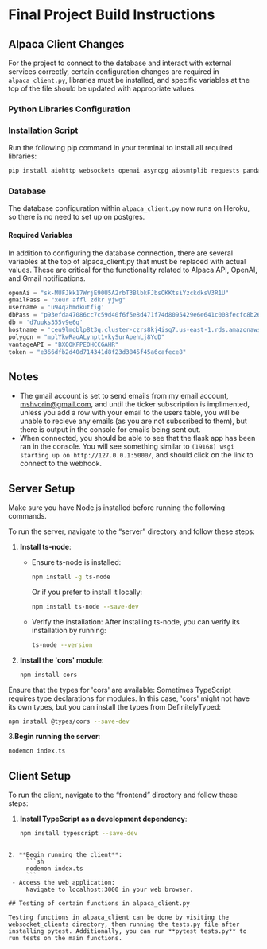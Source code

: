 # Final Project Build Instructions



## Alpaca Client Changes

For the project to connect to the database and interact with external services correctly, certain configuration changes are required in `alpaca_client.py`, libraries must be installed, and specific variables at the top of the file should be updated with appropriate values.

### Python Libraries Configuration

### Installation Script

Run the following pip command in your terminal to install all required libraries:

```bash
pip install aiohttp websockets openai asyncpg aiosmtplib requests pandas matplotlib tiingo scikit-learn torch pytest pytest-asyncio numpy flask_socketio Flask asyncio
```

### Database

The database configuration within `alpaca_client.py` now runs on Heroku, so there is no need to set up on postgres.

#### Required Variables

In addition to configuring the database connection, there are several variables at the top of alpaca_client.py that must be replaced with actual values. These are critical for the functionality related to Alpaca API, OpenAI, and Gmail notifications.

```python
openAi = "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"
gmailPass = "xeur affl zdkr yjwg"
username = 'u94q2hmdkutfig'
dbPass = "p93efda47086cc7c59d40f6f5e8d471f74d8095429e6e641c008fecfc8b26b046"
db = 'd7uuks355v9e6q'
hostname = 'ceu9lmqblp8t3q.cluster-czrs8kj4isg7.us-east-1.rds.amazonaws.com'
polygon = "mplYkwRaoALynpt1vkySurApehLj8YoD"
vantageAPI = "BXOOKFPEOHCCGAHR"
token = "e366dfb2d40d714341d8f23d3845f45a6cafece8"
```

## Notes

- The gmail account is set to send emails from my email account, mshvorin@gmail.com, and until the ticker subscription is implimented, unless you add a row with your email to the users table, you will be unable to recieve any emails (as you are not subscribed to them), but there is output in the console for emails being sent out.
- When connected, you should be able to see that the flask app has been ran in the console. You will see something similar to `(19168) wsgi starting up on http://127.0.0.1:5000/`, and should click on the link to connect to the webhook.


## Server Setup

Make sure you have Node.js installed before running the following commands.


To run the server, navigate to the “server” directory and follow these steps:

1. **Install ts-node**:
   - Ensure ts-node is installed:
     ```sh
     npm install -g ts-node
     ```
     Or if you prefer to install it locally:
     ```sh
     npm install ts-node --save-dev
     ```
   - Verify the installation:
     After installing ts-node, you can verify its installation by running:
     ```sh
     ts-node --version
     ```

2. **Install the 'cors' module**:
   ```sh
   npm install cors

Ensure that the types for 'cors' are available:
Sometimes TypeScript requires type declarations for modules. In this case, 'cors' might not have its own types, but you can install the types from DefinitelyTyped:
```sh
npm install @types/cors --save-dev
 ```

3.**Begin running the server**:
```sh
nodemon index.ts
 ```


## Client Setup

To run the client, navigate to the “frontend” directory and follow these steps:

1. **Install TypeScript as a development dependency**:
   ```sh
   npm install typescript --save-dev
```

2. **Begin running the client**:
     ```sh
     nodemon index.ts
     ```
 - Access the web application:
     Navigate to localhost:3000 in your web browser.

## Testing of certain functions in alpaca_client.py

Testing functions in alpaca_client can be done by visiting the websocket_clients directory, then running the tests.py file after installing pytest. Additionally, you can run **pytest tests.py** to run tests on the main functions.
